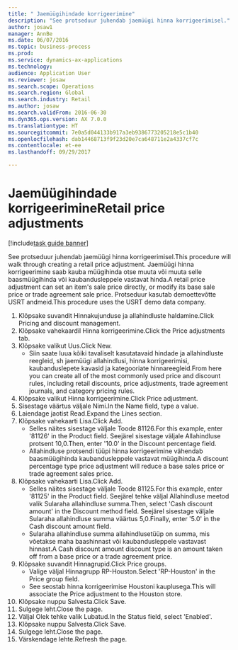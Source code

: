 ```yaml
--- 
title: " Jaemüügihindade korrigeerimine"
description: "See protseduur juhendab jaemüügi hinna korrigeerimisel."
author: josaw1
manager: AnnBe
ms.date: 06/07/2016
ms.topic: business-process
ms.prod: 
ms.service: dynamics-ax-applications
ms.technology: 
audience: Application User
ms.reviewer: josaw
ms.search.scope: Operations
ms.search.region: Global
ms.search.industry: Retail
ms.author: josaw
ms.search.validFrom: 2016-06-30
ms.dyn365.ops.version: AX 7.0.0
ms.translationtype: HT
ms.sourcegitcommit: 7e0a5d044133b917a3eb9386773205218e5c1b40
ms.openlocfilehash: dab14468713f9f23d20e7ca648711e2a4337cf7c
ms.contentlocale: et-ee
ms.lasthandoff: 09/29/2017

---
```

# <a name="retail-price-adjustments"></a><span data-ttu-id="dd5e7-103"> Jaemüügihindade korrigeerimine</span><span class="sxs-lookup"><span data-stu-id="dd5e7-103">Retail price adjustments</span></span>

[!include[task guide banner](../includes/task-guide-banner.md)]

<span data-ttu-id="dd5e7-104">See protseduur juhendab jaemüügi hinna korrigeerimisel.</span><span class="sxs-lookup"><span data-stu-id="dd5e7-104">This procedure will walk through creating a retail price adjustment.</span></span> <span data-ttu-id="dd5e7-105">Jaemüügi hinna korrigeerimine saab kauba müügihinda otse muuta või muuta selle baasmüügihinda või kaubandusleppele vastavat hinda.</span><span class="sxs-lookup"><span data-stu-id="dd5e7-105">A retail price adjustment can set an item's sale price directly, or modify its base sale price or trade agreement sale price.</span></span> <span data-ttu-id="dd5e7-106">Protseduur kasutab demoettevõtte USRT andmeid.</span><span class="sxs-lookup"><span data-stu-id="dd5e7-106">This procedure uses the USRT demo data company.</span></span>

1. <span data-ttu-id="dd5e7-107">Klõpsake suvandit Hinnakujunduse ja allahindluste haldamine.</span><span class="sxs-lookup"><span data-stu-id="dd5e7-107">Click Pricing and discount management.</span></span>
2. <span data-ttu-id="dd5e7-108">Klõpsake vahekaardil Hinna korrigeerimine.</span><span class="sxs-lookup"><span data-stu-id="dd5e7-108">Click the Price adjustments tab.</span></span>
3. <span data-ttu-id="dd5e7-109">Klõpsake valikut Uus.</span><span class="sxs-lookup"><span data-stu-id="dd5e7-109">Click New.</span></span>
    * <span data-ttu-id="dd5e7-110">Siin saate luua kõiki tavaliselt kasutatavaid hindade ja allahindluste reegleid, sh jaemüügi allahindlusi, hinna korrigeerimisi, kaubanduslepete kavasid ja kategooriate hinnareegleid.</span><span class="sxs-lookup"><span data-stu-id="dd5e7-110">From here you can create all of the most commonly used price and discount rules, including retail discounts, price adjustments, trade agreement journals, and category pricing rules.</span></span>  
4. <span data-ttu-id="dd5e7-111">Klõpsake valikut Hinna korrigeerimine.</span><span class="sxs-lookup"><span data-stu-id="dd5e7-111">Click Price adjustment.</span></span>
5. <span data-ttu-id="dd5e7-112">Sisestage väärtus väljale Nimi.</span><span class="sxs-lookup"><span data-stu-id="dd5e7-112">In the Name field, type a value.</span></span>
6. <span data-ttu-id="dd5e7-113">Laiendage jaotist Read.</span><span class="sxs-lookup"><span data-stu-id="dd5e7-113">Expand the Lines section.</span></span>
7. <span data-ttu-id="dd5e7-114">Klõpsake vahekaarti Lisa.</span><span class="sxs-lookup"><span data-stu-id="dd5e7-114">Click Add.</span></span>
    * <span data-ttu-id="dd5e7-115">Selles näites sisestage väljale Toode 81126.</span><span class="sxs-lookup"><span data-stu-id="dd5e7-115">For this example, enter '81126' in the Product field.</span></span>    <span data-ttu-id="dd5e7-116">Seejärel sisestage väljale Allahindluse protsent 10,0.</span><span class="sxs-lookup"><span data-stu-id="dd5e7-116">Then, enter '10.0' in the Discount percentage field.</span></span>  
    * <span data-ttu-id="dd5e7-117">Allahindluse protsendi tüüpi hinna korrigeerimine vähendab baasmüügihinda kaubandusleppele vastavat müügihinda.</span><span class="sxs-lookup"><span data-stu-id="dd5e7-117">A discount percentage type price adjustment will reduce a base sales price or trade agreement sales price.</span></span>  
8. <span data-ttu-id="dd5e7-118">Klõpsake vahekaarti Lisa.</span><span class="sxs-lookup"><span data-stu-id="dd5e7-118">Click Add.</span></span>
    * <span data-ttu-id="dd5e7-119">Selles näites sisestage väljale Toode 81125.</span><span class="sxs-lookup"><span data-stu-id="dd5e7-119">For this example, enter '81125' in the Product field.</span></span>    <span data-ttu-id="dd5e7-120">Seejärel tehke väljal Allahindluse meetod valik Sularaha allahindluse summa.</span><span class="sxs-lookup"><span data-stu-id="dd5e7-120">Then, select 'Cash discount amount' in the Discount method field.</span></span>    <span data-ttu-id="dd5e7-121">Seejärel sisestage väljale Sularaha allahindluse summa väärtus 5,0.</span><span class="sxs-lookup"><span data-stu-id="dd5e7-121">Finally, enter '5.0' in the Cash discount amount field.</span></span>  
    * <span data-ttu-id="dd5e7-122">Sularaha allahindluse summa allahindlusetüüp on summa, mis võetakse maha baashinnast või kaubandusleppele vastavast hinnast.</span><span class="sxs-lookup"><span data-stu-id="dd5e7-122">A Cash discount amount discount type is an amount taken off from a base price or a trade agreement price.</span></span>  
9. <span data-ttu-id="dd5e7-123">Klõpsake suvandit Hinnagrupid.</span><span class="sxs-lookup"><span data-stu-id="dd5e7-123">Click Price groups.</span></span>
    * <span data-ttu-id="dd5e7-124">Valige väljal Hinnagrupp RP-Houston.</span><span class="sxs-lookup"><span data-stu-id="dd5e7-124">Select 'RP-Houston' in the Price group field.</span></span>  
    * <span data-ttu-id="dd5e7-125">See seostab hinna korrigeerimise Houstoni kauplusega.</span><span class="sxs-lookup"><span data-stu-id="dd5e7-125">This will associate the Price adjustment to the Houston store.</span></span>  
10. <span data-ttu-id="dd5e7-126">Klõpsake nuppu Salvesta.</span><span class="sxs-lookup"><span data-stu-id="dd5e7-126">Click Save.</span></span>
11. <span data-ttu-id="dd5e7-127">Sulgege leht.</span><span class="sxs-lookup"><span data-stu-id="dd5e7-127">Close the page.</span></span>
12. <span data-ttu-id="dd5e7-128">Väljal Olek tehke valik Lubatud.</span><span class="sxs-lookup"><span data-stu-id="dd5e7-128">In the Status field, select 'Enabled'.</span></span>
13. <span data-ttu-id="dd5e7-129">Klõpsake nuppu Salvesta.</span><span class="sxs-lookup"><span data-stu-id="dd5e7-129">Click Save.</span></span>
14. <span data-ttu-id="dd5e7-130">Sulgege leht.</span><span class="sxs-lookup"><span data-stu-id="dd5e7-130">Close the page.</span></span>
15. <span data-ttu-id="dd5e7-131">Värskendage lehte.</span><span class="sxs-lookup"><span data-stu-id="dd5e7-131">Refresh the page.</span></span>


